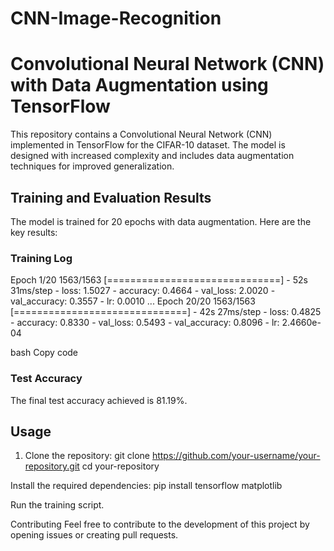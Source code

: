 # CNN-Image-Recognition

# Convolutional Neural Network (CNN) with Data Augmentation using TensorFlow

This repository contains a Convolutional Neural Network (CNN) implemented in TensorFlow for the CIFAR-10 dataset. The model is designed with increased complexity and includes data augmentation techniques for improved generalization.

## Training and Evaluation Results

The model is trained for 20 epochs with data augmentation. Here are the key results:

### Training Log

Epoch 1/20
1563/1563 [==============================] - 52s 31ms/step - loss: 1.5027 - accuracy: 0.4664 - val_loss: 2.0020 - val_accuracy: 0.3557 - lr: 0.0010
...
Epoch 20/20
1563/1563 [==============================] - 42s 27ms/step - loss: 0.4825 - accuracy: 0.8330 - val_loss: 0.5493 - val_accuracy: 0.8096 - lr: 2.4660e-04

bash
Copy code

### Test Accuracy

The final test accuracy achieved is 81.19%.

## Usage

1. Clone the repository:
   git clone https://github.com/your-username/your-repository.git
   cd your-repository
   
Install the required dependencies:
pip install tensorflow matplotlib

Run the training script.

Contributing
Feel free to contribute to the development of this project by opening issues or creating pull requests.

